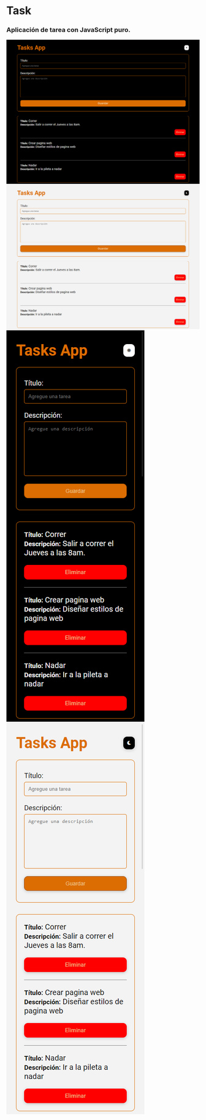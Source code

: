# Task
<h3>Aplicación de tarea con JavaScript puro.</h3>
<img src="img/DesktopNight.png"></img>
<img src="img/DesktopDay.png"></img>
<img src="img/PhoneNight.png"></img>
<img src="img/PhoneDay.png"></img>
